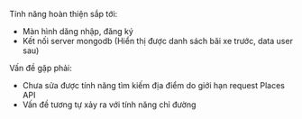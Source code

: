 Tính năng hoàn thiện sắp tới: 
- Màn hình dăng nhập, đăng ký
- Kết nối server mongodb (Hiển thị được danh sách bãi xe trước, data user sau)

Vấn đề gặp phải:
- Chưa sửa được tính năng tìm kiếm địa điểm do giới hạn request Places API
- Vấn đề tương tự xảy ra với tính năng chỉ đường